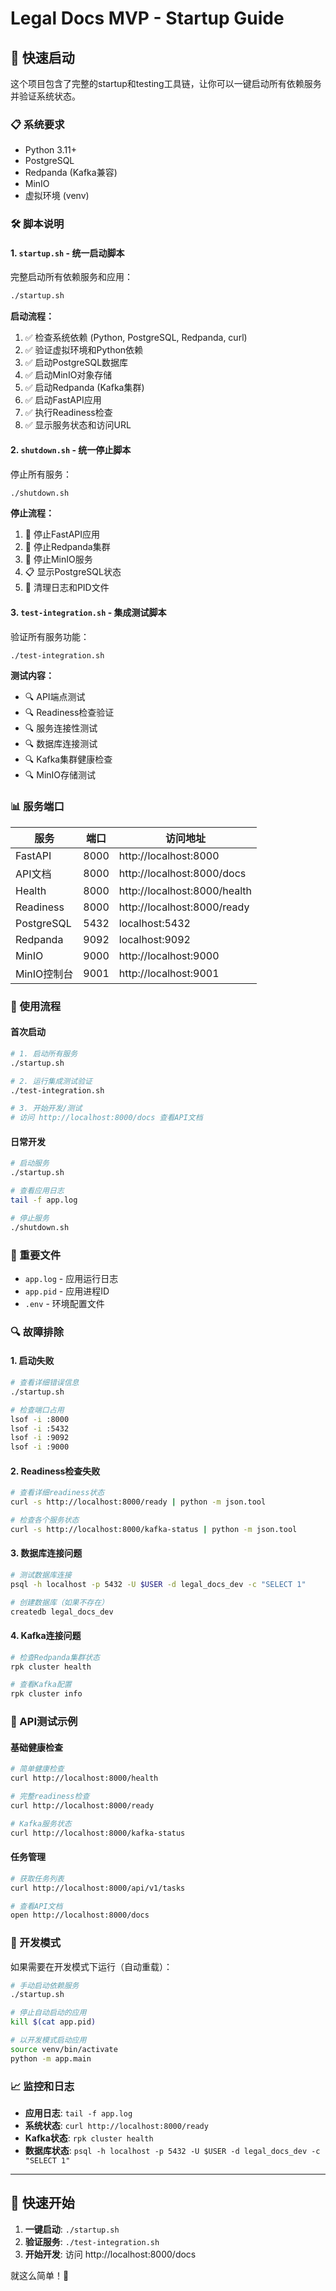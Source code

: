 # Legal Docs MVP - Startup Guide

## 🚀 快速启动

这个项目包含了完整的startup和testing工具链，让你可以一键启动所有依赖服务并验证系统状态。

### 📋 系统要求

- Python 3.11+
- PostgreSQL
- Redpanda (Kafka兼容)
- MinIO
- 虚拟环境 (venv)

### 🛠️ 脚本说明

#### 1. `startup.sh` - 统一启动脚本
完整启动所有依赖服务和应用：

```bash
./startup.sh
```

**启动流程：**
1. ✅ 检查系统依赖 (Python, PostgreSQL, Redpanda, curl)
2. ✅ 验证虚拟环境和Python依赖
3. ✅ 启动PostgreSQL数据库
4. ✅ 启动MinIO对象存储
5. ✅ 启动Redpanda (Kafka集群)
6. ✅ 启动FastAPI应用
7. ✅ 执行Readiness检查
8. ✅ 显示服务状态和访问URL

#### 2. `shutdown.sh` - 统一停止脚本
停止所有服务：

```bash
./shutdown.sh
```

**停止流程：**
1. 🛑 停止FastAPI应用
2. 🛑 停止Redpanda集群
3. 🛑 停止MinIO服务
4. 📋 显示PostgreSQL状态
5. 🧹 清理日志和PID文件

#### 3. `test-integration.sh` - 集成测试脚本
验证所有服务功能：

```bash
./test-integration.sh
```

**测试内容：**
- 🔍 API端点测试
- 🔍 Readiness检查验证
- 🔍 服务连接性测试
- 🔍 数据库连接测试
- 🔍 Kafka集群健康检查
- 🔍 MinIO存储测试

### 📊 服务端口

| 服务 | 端口 | 访问地址 |
|------|------|----------|
| FastAPI | 8000 | http://localhost:8000 |
| API文档 | 8000 | http://localhost:8000/docs |
| Health | 8000 | http://localhost:8000/health |
| Readiness | 8000 | http://localhost:8000/ready |
| PostgreSQL | 5432 | localhost:5432 |
| Redpanda | 9092 | localhost:9092 |
| MinIO | 9000 | http://localhost:9000 |
| MinIO控制台 | 9001 | http://localhost:9001 |

### 🔧 使用流程

#### 首次启动
```bash
# 1. 启动所有服务
./startup.sh

# 2. 运行集成测试验证
./test-integration.sh

# 3. 开始开发/测试
# 访问 http://localhost:8000/docs 查看API文档
```

#### 日常开发
```bash
# 启动服务
./startup.sh

# 查看应用日志
tail -f app.log

# 停止服务
./shutdown.sh
```

### 📝 重要文件

- `app.log` - 应用运行日志
- `app.pid` - 应用进程ID
- `.env` - 环境配置文件

### 🔍 故障排除

#### 1. 启动失败
```bash
# 查看详细错误信息
./startup.sh

# 检查端口占用
lsof -i :8000
lsof -i :5432
lsof -i :9092
lsof -i :9000
```

#### 2. Readiness检查失败
```bash
# 查看详细readiness状态
curl -s http://localhost:8000/ready | python -m json.tool

# 检查各个服务状态
curl -s http://localhost:8000/kafka-status | python -m json.tool
```

#### 3. 数据库连接问题
```bash
# 测试数据库连接
psql -h localhost -p 5432 -U $USER -d legal_docs_dev -c "SELECT 1"

# 创建数据库（如果不存在）
createdb legal_docs_dev
```

#### 4. Kafka连接问题
```bash
# 检查Redpanda集群状态
rpk cluster health

# 查看Kafka配置
rpk cluster info
```

### 🎯 API测试示例

#### 基础健康检查
```bash
# 简单健康检查
curl http://localhost:8000/health

# 完整readiness检查
curl http://localhost:8000/ready

# Kafka服务状态
curl http://localhost:8000/kafka-status
```

#### 任务管理
```bash
# 获取任务列表
curl http://localhost:8000/api/v1/tasks

# 查看API文档
open http://localhost:8000/docs
```

### 🚧 开发模式

如果需要在开发模式下运行（自动重载）：

```bash
# 手动启动依赖服务
./startup.sh

# 停止自动启动的应用
kill $(cat app.pid)

# 以开发模式启动应用
source venv/bin/activate
python -m app.main
```

### 📈 监控和日志

- **应用日志**: `tail -f app.log`
- **系统状态**: `curl http://localhost:8000/ready`
- **Kafka状态**: `rpk cluster health`
- **数据库状态**: `psql -h localhost -p 5432 -U $USER -d legal_docs_dev -c "SELECT 1"`

---

## 🎉 快速开始

1. **一键启动**: `./startup.sh`
2. **验证服务**: `./test-integration.sh`  
3. **开始开发**: 访问 http://localhost:8000/docs

就这么简单！🚀
